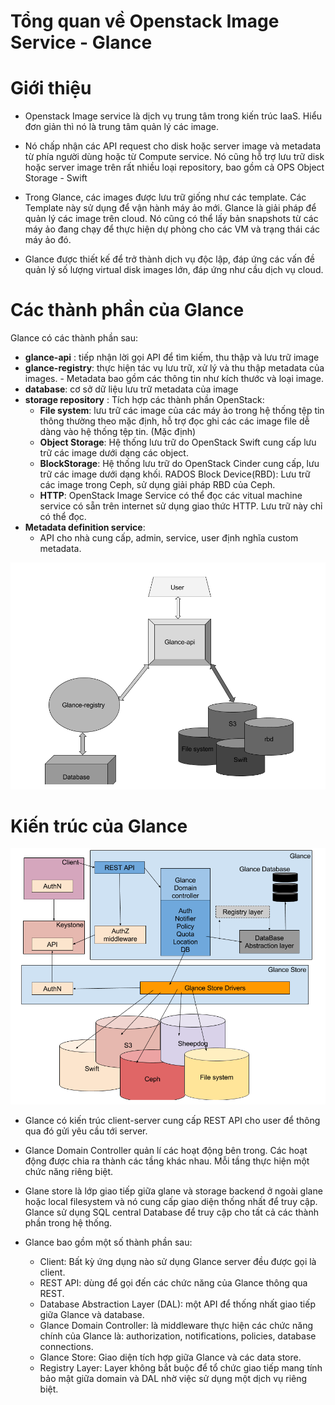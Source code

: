 # Tổng quan về Openstack Image Service - Glance

# Giới thiệu
- Openstack Image service là dịch vụ trung tâm trong kiến trúc IaaS. Hiểu đơn giản thì nó là trung tâm quản lý các image.

- Nó chấp nhận các API request cho disk hoặc server image và metadata từ phía người dùng hoặc từ Compute service. Nó cũng hỗ trợ lưu trữ disk hoặc server image trên rất nhiều loại repository, bao gồm cả OPS Object Storage - Swift

- Trong Glance, các images được lưu trữ giống như các template. Các Template này sử dụng để vận hành máy ảo mới. Glance là giải pháp để quản lý các image trên cloud. Nó cũng có thể lấy bản snapshots từ các máy ảo đang chạy để thực hiện dự phòng cho các VM và trạng thái các máy ảo đó.

- Glance được thiết kế để trở thành dịch vụ độc lập, đáp ứng các vấn đề quản lý số lượng virtual disk images lớn, đáp ứng như cầu dịch vụ cloud.

# Các thành phần của Glance
Glance có các thành phần sau:
- **glance-api** : tiếp nhận lời gọi API để tìm kiếm, thu thập và lưu trữ image
- **glance-registry**: thực hiện tác vụ lưu trữ, xử lý và thu thập metadata của images. - Metadata bao gồm các thông tin như kích thước và loại image.
- **database**: cơ sở dữ liệu lưu trữ metadata của image
- **storage repository** : Tích hợp các thành phần OpenStack:
    - **File system**: lưu trữ các image của các máy ảo trong hệ thống tệp tin thông thường theo mặc định, hỗ trợ đọc ghi các các image file dễ dàng vào hệ thống tệp tin. (Mặc định)
    - **Object Storage**: Hệ thống lưu trữ do OpenStack Swift cung cấp lưu trữ các image dưới dạng các object.
    - **BlockStorage**: Hệ thống lưu trữ do OpenStack Cinder cung cấp, lưu trữ các image dưới dạng khối.
    RADOS Block Device(RBD): Lưu trữ các image trong Ceph, sử dụng giải pháp RBD của Ceph.
    - **HTTP**: OpenStack Image Service có thể đọc các vitual machine service có sẵn trên internet sử dụng giao thức HTTP. Lưu trữ này chỉ có thể đọc.
- **Metadata definition service**:
    - API cho nhà cung cấp, admin, service, user định nghĩa custom metadata.

<img src="..\images\Screenshot_66.png">

# Kiến trúc của Glance
<img src="..\images\Screenshot_67.png">

- Glance có kiến trúc client-server cung cấp REST API cho user để thông qua đó gửi yêu cầu tới server.

- Glance Domain Controller quản lí các hoạt động bên trong. Các hoạt động được chia ra thành các tầng khác nhau. Mỗi tầng thực hiện một chức năng riêng biệt.

- Glane store là lớp giao tiếp giữa glane và storage backend ở ngoài glane hoặc local filesystem và nó cung cấp giao diện thống nhất để truy cập. Glance sử dụng SQL central Database để truy cập cho tất cả các thành phần trong hệ thống.

- Glance bao gồm một số thành phần sau:
    - Client: Bất kỳ ứng dụng nào sử dụng Glance server đều được gọi là client.
    - REST API: dùng để gọi đến các chức năng của Glance thông qua REST.
    - Database Abstraction Layer (DAL): một API để thống nhất giao tiếp giữa Glance và database.
    - Glance Domain Controller: là middleware thực hiện các chức năng chính của Glance là: authorization, notifications, policies, database connections.
    - Glance Store: Giao diện tích hợp giữa Glance và các data store.
    - Registry Layer: Layer không bắt buộc để tổ chức giao tiếp mang tính bảo mật giữa domain và DAL nhờ việc sử dụng một dịch vụ riêng biệt.


